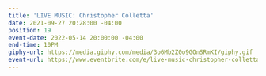 ```yaml
---
title: 'LIVE MUSIC: Christopher Colletta'
date: 2021-09-27 20:28:00 -04:00
position: 19
event-date: 2022-05-14 20:00:00 -04:00
end-time: 10PM
giphy-url: https://media.giphy.com/media/3o6Mb2Z0o9GOnSRmKI/giphy.gif
event-url: https://www.eventbrite.com/e/live-music-christopher-colletta-tickets-311891845907
---
```


